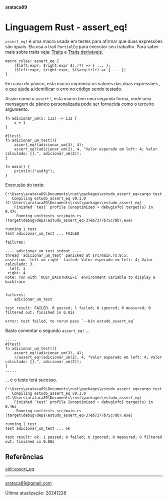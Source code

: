 #### arataca89

# Linguagem Rust - assert_eq!


```assert_eq!``` é uma macro usada em testes para afirmar que duas expressões são iguais. Ela usa a trait ```PartialEq``` para executar seu trabalho. Para saber mais sobre traits veja: [Traits](https://github.com/arataca89/rust/tree/main/traits) e [Traits deriváveis](derivable_traits.md#arataca89).

```
macro_rules! assert_eq {
    ($left:expr, $right:expr $(,)?) => { ... };
    ($left:expr, $right:expr, $($arg:tt)+) => { ... };
}
``` 

Em caso de pânico, esta macro imprimirá os valores das duas expressões , o que ajuda a identificar o erro no código sendo testado.

Assim como o ```assert!```, esta macro tem uma segunda forma, onde uma mensagem de pânico personalizada pode ser fornecida como o terceiro argumento.

```
fn adicionar_um(x: i32) -> i32 {
    x + 1
}

#[test]
fn adicionar_um_test(){
    assert_eq!(adicionar_um(3), 4);
    assert_eq!(adicionar_um(2), 4, "Valor esperado em left: 4; Valor calculado: {}.", adicionar_um(2));
}

fn main() {
    println!("asdfg");
}
```

Execução do teste:

```
C:\Users\arataca89\Documents\rust\packages\estudo_assert_eq>cargo test
   Compiling estudo_assert_eq v0.1.0 (C:\Users\arataca89\Documents\rust\packages\estudo_assert_eq)
    Finished `test` profile [unoptimized + debuginfo] target(s) in 0.47s
     Running unittests src/main.rs (target\debug\deps\estudo_assert_eq-37eb7377b75c78b7.exe)

running 1 test
test adicionar_um_test ... FAILED

failures:

---- adicionar_um_test stdout ----
thread 'adicionar_um_test' panicked at src/main.rs:8:5:
assertion `left == right` failed: Valor esperado em left: 4; Valor calculado: 3.
  left: 3
 right: 4
note: run with `RUST_BACKTRACE=1` environment variable to display a backtrace


failures:
    adicionar_um_test

test result: FAILED. 0 passed; 1 failed; 0 ignored; 0 measured; 0 filtered out; finished in 0.01s

error: test failed, to rerun pass `--bin estudo_assert_eq`
```

Basta comentar o segundo ```assert_eq!``` ...

```
.....
#[test]
fn adicionar_um_test(){
    assert_eq!(adicionar_um(3), 4);
    //assert_eq!(adicionar_um(2), 4, "Valor esperado em left: 4; Valor calculado: {}.", adicionar_um(2));
}
.....
```

... e o teste terá sucesso.

```
C:\Users\arataca89\Documents\rust\packages\estudo_assert_eq>cargo test
   Compiling estudo_assert_eq v0.1.0 (C:\Users\arataca89\Documents\rust\packages\estudo_assert_eq)
    Finished `test` profile [unoptimized + debuginfo] target(s) in 0.46s
     Running unittests src/main.rs (target\debug\deps\estudo_assert_eq-37eb7377b75c78b7.exe)

running 1 test
test adicionar_um_test ... ok

test result: ok. 1 passed; 0 failed; 0 ignored; 0 measured; 0 filtered out; finished in 0.00s
```


## Referências

[std::assert_eq](https://doc.rust-lang.org/std/macro.assert_eq.html)

---

arataca89@gmail.com

Última atualização: 20241228
